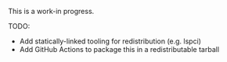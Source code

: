 This is a work-in progress.

TODO:
- Add statically-linked tooling for redistribution (e.g. lspci)
- Add GitHub Actions to package this in a redistributable tarball
